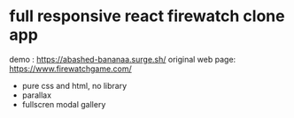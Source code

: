 # full responsive react firewatch clone app

demo : https://abashed-bananaa.surge.sh/
original web page: https://www.firewatchgame.com/

- pure css and html, no library
- parallax
- fullscren modal gallery
